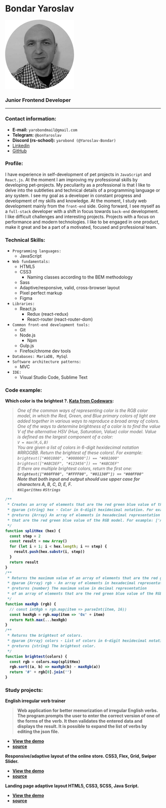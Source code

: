 # Bondar Yaroslav

![avatar](./assets/images/avatar.png)  
### Junior Frontend Developer
---

### Contact information:
  - **E-mail:** `yarobondmail@gmail.com`<br>
  - **Telegram:** `@bonYaroslav`<br>
  - **Discord (rs-school):** `yarobond (@Yaroslav-Bondar)`<br>
  - [Linkedin](https://www.linkedin.com/in/yaroslav-bondar-7014a021b/)<br>
  - [GitHub](https://github.com/Yaroslav-Bondar)

### Profile: 

I have experience in self-development of pet projects in `JavaScript` and `React.js`. At the moment I am improving my professional skills by developing pet-projects. My peculiarity as a professional is that I like to delve into the subtleties and technical details of a programming language or any system. I see my goal as a developer in constant progress and development of my skills and knowledge. At the moment, I study web development mainly from the `front-end` side. Going forward, I see myself as a `full-stack` developer with a shift in focus towards `back-end` development. I like difficult challenges and interesting projects. Projects with a focus on performance and modern technologies. I like to be engaged in one product, make it great and be a part of a motivated, focused and professional team.

### Technical Skills:

- `Programming languages:`
  - JavaScript
- `Web fundamentals:` 
  - HTML5
  - CSS3
    - Naming classes according to the BEM methodology
  - Sass
  - Adaptive/responsive, valid, cross-browser layout
  - Pixel perfect markup
  - Figma
- `Libraries:`
  - React.js
    - Redux (react-redux)
    - React-router (react-router-dom)
- `Common front-end development tools:`
  - Git
  - Node.js
    - Npm
  - Gulp.js
  - Firefox/chrome dev tools 
- `Databases: MariaDB, MySql` 
- `Software architecture patterns:`
  - MVC
- `IDE:` 
  - Visual Studio Code, Sublime Text

### Code example:

**Which color is the brightest ?. [Kata from Codewars](https://www.codewars.com/kata/62eb800ba29959001c07dfee):**
> *One of the common ways of representing color is the RGB color model, in which the Red, Green, and Blue primary colors of light are added together in various ways to reproduce a broad array of colors. One of the ways to determine brightness of a color is to find the value V of the alternative HSV (Hue, Saturation, Value) color model. Value is defined as the largest component of a color:<br> 
`V = max(R,G,B)`<br> 
You are given a list of colors in 6-digit hexidecimal notation #RRGGBB. Return the brightest of these colors!. For example:<br> 
`brightest(["#001000", "#000000"]) == "#001000"`<br>
`brightest(["#ABCDEF", "#123456"]) == "#ABCDEF"`<br>
If there are multiple brightest colors, return the first one:<b>
`brightest(["#00FF00", "#FFFF00", "#01130F"]) == "#00FF00"`<br>
**Note that both input and output should use upper case for characters A, B, C, D, E, F.**<br>
`#Algorithms` `#Strings`* 
``` javascript
/**
 * Creates an array of elements that are the red green blue value of the RGB model
 * @param {string} hex - Color in 6-digit hexidecimal notation. For example: "#ABCDEF".
 * @returns {Array} An array of elements in hexadecimal representation 
 * that are the red green blue value of the RGB model. For example: ['AB','CD','EF'] 
 */
function splitHex (hex) {
  const step = 2
  const result = new Array()
  for (let i = 1; i < hex.length; i += step) {
    result.push(hex.substr(i, step))
  }
  return result
}
/**
 * Returns the maximum value of an array of elements that are the red green blue value of the RGB model.
 * @param {Array} rgb - An array of elements in hexadecimal representation that are the red green blue value of the RGB model. For example: ['AB','CD','EF'].
 * @returns {number} The maximum value in decimal representation 
 * of an array of elements that are the red green blue value of the RGB model in hexadecimal notation. For example: 255  
 */
function maxRgb (rgb) {
  // const intRgb = rgb.map(item => parseInt(item, 16))
  const hexRgb = rgb.map(item => '0x' + item)
  return Math.max(...hexRgb)
}
/**
 * Returns the brightest of colors.
 * @param {Array} colors - List of colors in 6-digit hexidecimal notation (["#ABCDEF", "#FFFF00"]).
 * @returns {string} The brightest color.
 */
function brightest(colors) {
  const rgb = colors.map(splitHex)
  rgb.sort((a, b) => maxRgb(b) - maxRgb(a))
  return '#' + rgb[0].join('')
}
```
### Study projects:
**English irregular verb trainer**
> Web application for better memorization of irregular English verbs. The program prompts the user to enter the correct version of one of the forms of the verb. It then validates the entered data and displays the result. It is possible to expand the list of verbs by editing the json file.

  - [View the demo](https://yaroslav-bondar.github.io/irregular-verb-trainer-MVC-/)<br>
  - [source](https://github.com/Yaroslav-Bondar/irregular-verb-trainer-MVC-)

**Responsive/adaptive layout of the online store. CSS3, Flex, Grid, Swiper Slider.**

  - [View the demo](https://yaroslav-bondar.github.io/pirosmany/)<br>
  - [source](https://github.com/Yaroslav-Bondar/pirosmany)

**Landing page adaptive layout HTML5, CSS3, SCSS, Java Script.**

  - [View the demo](https://yaroslav-bondar.github.io/X-ONE-adaptive-layout-Landing-Page-/)<br>
  - [source](https://github.com/Yaroslav-Bondar/X-ONE-adaptive-layout-Landing-Page-)

